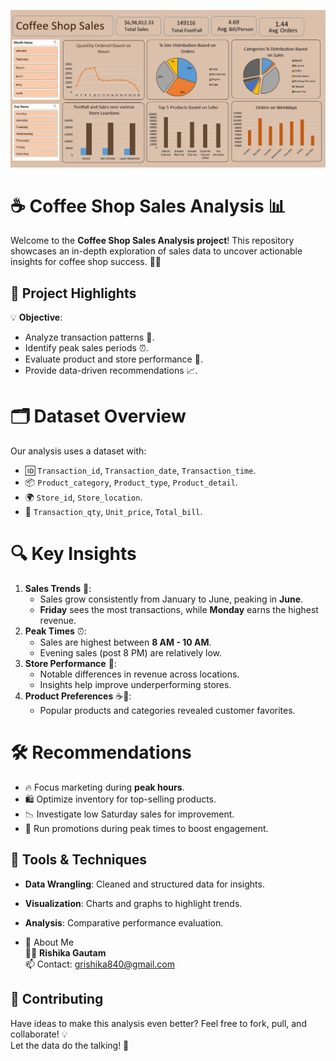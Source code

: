 !["Coffee Shop Analysis"](https://github.com/RISHIKA-GAUTAM/Excel_Coffee_Shop_Sales_Analysis/blob/main/COFFEE%20SALES%20DASHBOARD.jpeg)
# ☕ Coffee Shop Sales Analysis 📊

Welcome to the **Coffee Shop Sales Analysis project**! This repository showcases an in-depth exploration of sales data to uncover actionable insights for coffee shop success. 🍩✨
## 🌟 Project Highlights  
💡 **Objective**:  
- Analyze transaction patterns 📆.  
- Identify peak sales periods ⏰.  
- Evaluate product and store performance 🏬.  
- Provide data-driven recommendations 📈.  
# 🗂️ Dataset Overview  
Our analysis uses a dataset with:  
- 🆔 `Transaction_id`, `Transaction_date`, `Transaction_time`.  
- 📦 `Product_category`, `Product_type`, `Product_detail`.  
- 🌍 `Store_id`, `Store_location`.  
- 🛒 `Transaction_qty`, `Unit_price`, `Total_bill`.  
# 🔍 Key Insights  
1. **Sales Trends** 📅:  
   - Sales grow consistently from January to June, peaking in **June**.  
   - **Friday** sees the most transactions, while **Monday** earns the highest revenue.  
2. **Peak Times** ⏰:  
   - Sales are highest between **8 AM - 10 AM**.  
   - Evening sales (post 8 PM) are relatively low.  
3. **Store Performance** 🏪:  
   - Notable differences in revenue across locations.  
   - Insights help improve underperforming stores.  
4. **Product Preferences** ☕🍪:  
   - Popular products and categories revealed customer favorites.  
# 🛠️ Recommendations  
- 🔥 Focus marketing during **peak hours**.  
- 🛍️ Optimize inventory for top-selling products.  
- 📉 Investigate low Saturday sales for improvement.  
- 🎯 Run promotions during peak times to boost engagement.  
## 🚀 Tools & Techniques  
- **Data Wrangling**: Cleaned and structured data for insights.  
- **Visualization**: Charts and graphs to highlight trends.  
- **Analysis**: Comparative performance evaluation.

-   🌟 About Me  
👩‍💻 **Rishika Gautam**  
📫 Contact: grishika840@gmail.com  
## 🤝 Contributing  
Have ideas to make this analysis even better? Feel free to fork, pull, and collaborate! 💡  
Let the data do the talking! 🎉  
